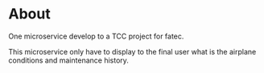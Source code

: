 # About
One microservice develop to a TCC project for fatec.

This microservice only have to display to the final user what is the airplane conditions and maintenance history.
